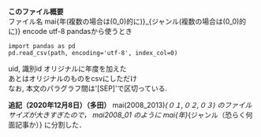 **このファイル概要**  
ファイル名 mai{年(複数の場合は(0_0)的に)}_{ジャンル(複数の場合は(0_0)的に)}
encode utf-8
pandasから使うとき
```
import pandas as pd
pd.read_csv(path, encoding='utf-8', index_col=0)
```
uid, 識別id オリジナルに年度を加えた  
あとはオリジナルのものをcsvにしただけ  
なお, 本文のパラグラフ間は'[SEP]'で区切っている. 


**追記（2020年12月8日）（多田）**
mai(2008_2013)_(０１,０２,０３)
のファイルサイズが大きすぎたので，
mai2008_01
のように
mai{年}_{ジャンル（恐らく何面記事か）}
に分割した．
